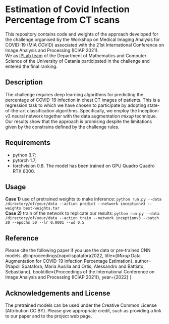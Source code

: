 # Estimation of Covid Infection Percentage from CT scans

This repository contains code and weights of the approach developed for the challenge organised by the Workshop on Medical Imaging Analysis for COVID-19 (MIA COVID) associated with the 21st International Conference on Image Analysis and Processing (ICIAP 2021).  
We as [IPLab team](https://iplab.dmi.unict.it/) of the Department of Mathematics and Computer Science of the University of Catania participated in the challenge and entered the final ranking.  

## Description
The challenge requires deep learning algorithms for predicting the percentage of COVID-19 infection in chest CT images of patients. This is a regression task to which we have chosen to participate by adopting state-of-the-art classification algorithms. Specifically, we employ the Inception-v3 neural network together with the data augmentation *mixup* technique. Our results show that the approach is promising despite the limitations given by the constrains defined by the challenge rules.

## Requirements
- python 3.7;
- pytorch 1.7;
- torchvision 0.8.
The model has been trained on GPU Quadro Quadro RTX 6000.

## Usage
**Case 1)** use of pretrained weights to make inference:
`python run.py --data /directory/of/your/data --action predict --network inceptionv3 --weights best-weights.tar`  
**Case 2)** train of the network to replicate our results:
`python run.py --data /directory/of/your/data --action train --network inceptionv3 --batch 20 --epochs 50 --lr 0.0001 --wd 0.5`  

## Reference
Please cite the following paper if you use the data or pre-trained CNN models.
@inproceedings{napolispatafora2022,
  title={*Mixup* Data Augmentation for COVID-19 Infection Percentage Estimation},
  author={Napoli Spatafora, Maria Ausilia and Ortis, Alessandro and Battiato, Sebastiano},
  booktitle={Proceedings of the International Conference on Image Analysis and Processing (ICIAP 2021)},
  year={2022}
}

## Acknowledgements and License
The pretrained models can be used under the Creative Common License (Attribution CC BY). Please give appropriate credit, such as providing a link to our paper and to the project web page. 